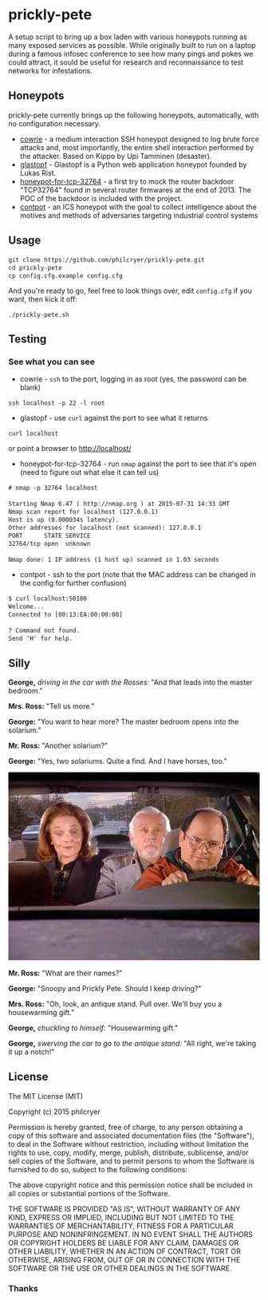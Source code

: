 # prickly-pete
A setup script to bring up a box laden with various honeypots running as many exposed services as possible. While originally built to run on a laptop during a famous infosec conference to see how many pings and pokes we could attract, it sould be useful for research and reconnaissance to test networks for infestations. 

## Honeypots

prickly-pete currently brings up the following honeypots, automatically, with no configuration necessary.

* [cowrie](https://github.com/micheloosterhof/cowrie) - a medium interaction SSH honeypot designed to log brute force attacks and, most importantly, the entire shell interaction performed by the attacker. Based on Kippo by Upi Tamminen (desaster).
* [glastopf](https://github.com/mushorg/glastopf) - Glastopf is a Python web application honeypot founded by Lukas Rist.
* [honeypot-for-tcp-32764](https://github.com/knalli/honeypot-for-tcp-32764) - a first try to mock the router backdoor "TCP32764" found in several router firmwares at the end of 2013. The POC of the backdoor is included with the project.
* [contpot](https://pypi.python.org/pypi/Conpot) - an ICS honeypot with the goal to collect intelligence about the motives and methods of adversaries targeting industrial control systems

## Usage

```
git clone https://github.com/philcryer/prickly-pete.git
cd prickly-pete
cp config.cfg.example config.cfg
```

And you're ready to go, feel free to look things over, edit `config.cfg` if you want, then kick it off:

```
./prickly-pete.sh
```

## Testing

### See what you can see

* cowrie - `ssh` to the port, logging in as root (yes, the password can be blank)

```
ssh localhost -p 22 -l root
```

* glastopf - use `curl` against the port to see what it returns 

```
curl localhost
```

or point a browser to [http://localhost/](http://localhost/)

* honeypot-for-tcp-32764 - run `nmap` against the port to see that it's open (need to figure out what else it can tell us)

```
# nmap -p 32764 localhost

Starting Nmap 6.47 ( http://nmap.org ) at 2015-07-31 14:33 GMT
Nmap scan report for localhost (127.0.0.1)
Host is up (0.000034s latency).
Other addresses for localhost (not scanned): 127.0.0.1
PORT      STATE SERVICE
32764/tcp open  unknown

Nmap done: 1 IP address (1 host up) scanned in 1.03 seconds
```

* contpot - ssh to the port (note that the MAC address can be changed in the config for further confusion)

```
$ curl localhost:50100
Welcome...
Connected to [00:13:EA:00:00:00]

? Command not found.
Send 'H' for help.
```

## Silly

__George,__ _driving in the car with the Rosses:_ "And that leads into the master bedroom."

__Mrs. Ross:__ "Tell us more."

__George:__ "You want to hear more? The master bedroom opens into the solarium."

__Mr. Ross:__ "Another solarium?"

__George:__ "Yes, two solariums. Quite a find. And I have horses, too."

![](src/imgs/snoopy_and_prickly_pete.jpg)

__Mr. Ross:__ "What are their names?"

__George:__ "Snoopy and Prickly Pete. Should I keep driving?"

__Mrs. Ross:__ "Oh, look, an antique stand. Pull over. We'll buy you a 
housewarming gift."

__George,__ _chuckling to himself:_ "Housewarming gift."

__George,__ _swerving the car to go to the antique stand:_ "All right, we're taking
it up a notch!"

## License

The MIT License (MIT)

Copyright (c) 2015 philcryer

Permission is hereby granted, free of charge, to any person obtaining a copy
of this software and associated documentation files (the "Software"), to deal
in the Software without restriction, including without limitation the rights
to use, copy, modify, merge, publish, distribute, sublicense, and/or sell
copies of the Software, and to permit persons to whom the Software is
furnished to do so, subject to the following conditions:

The above copyright notice and this permission notice shall be included in all
copies or substantial portions of the Software.

THE SOFTWARE IS PROVIDED "AS IS", WITHOUT WARRANTY OF ANY KIND, EXPRESS OR
IMPLIED, INCLUDING BUT NOT LIMITED TO THE WARRANTIES OF MERCHANTABILITY,
FITNESS FOR A PARTICULAR PURPOSE AND NONINFRINGEMENT. IN NO EVENT SHALL THE
AUTHORS OR COPYRIGHT HOLDERS BE LIABLE FOR ANY CLAIM, DAMAGES OR OTHER
LIABILITY, WHETHER IN AN ACTION OF CONTRACT, TORT OR OTHERWISE, ARISING FROM,
OUT OF OR IN CONNECTION WITH THE SOFTWARE OR THE USE OR OTHER DEALINGS IN THE
SOFTWARE.

### Thanks
